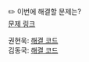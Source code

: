 ✏️ 이번에 해결할 문제는? <br>
[문제 링크](https://leetcode.com/problems/array-partition/)

권현욱: [해결 코드]() <br>
김동국: [해결 코드](https://github.com/catomat0/algorithm/blob/main/LeetCode/Easy/0561-array-partition/0561-array-partition.java) <br>
